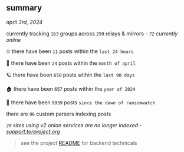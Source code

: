
## summary
_april 3rd, 2024_

currently tracking `163` groups across `299` relays & mirrors - _`72` currently online_

⏲ there have been `11` posts within the `last 24 hours`

🦈 there have been `24` posts within the `month of april`

🪐 there have been `650` posts within the `last 90 days`

🏚 there have been `657` posts within the `year of 2024`

🦕 there have been `9939` posts `since the dawn of ransomwatch`

there are `96` custom parsers indexing posts

_`20` sites using v2 onion services are no longer indexed - [support.torproject.org](https://support.torproject.org/onionservices/v2-deprecation/)_

> see the project [README](https://github.com/joshhighet/ransomwatch#ransomwatch--) for backend technicals
